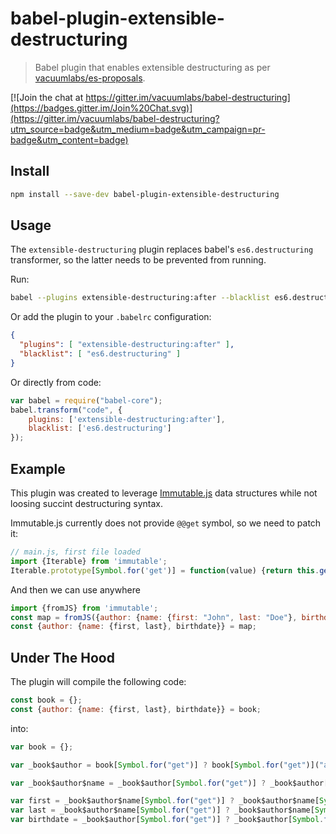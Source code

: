 # babel-plugin-extensible-destructuring

> Babel plugin that enables extensible destructuring as per [vacuumlabs/es-proposals][es-proposals].

[![Join the chat at https://gitter.im/vacuumlabs/babel-destructuring](https://badges.gitter.im/Join%20Chat.svg)](https://gitter.im/vacuumlabs/babel-destructuring?utm_source=badge&utm_medium=badge&utm_campaign=pr-badge&utm_content=badge)


## Install

```sh
npm install --save-dev babel-plugin-extensible-destructuring
```

## Usage

The `extensible-destructuring` plugin replaces babel's `es6.destructuring` transformer, so the latter needs to be prevented from running.

Run:

```sh
babel --plugins extensible-destructuring:after --blacklist es6.destructuring script.js
```

Or add the plugin to your `.babelrc` configuration:

```json
{
  "plugins": [ "extensible-destructuring:after" ],
  "blacklist": [ "es6.destructuring" ]
}
```

Or directly from code:

```javascript
var babel = require("babel-core");
babel.transform("code", {
    plugins: ['extensible-destructuring:after'],
    blacklist: ['es6.destructuring']
});
```

## Example

This plugin was created to leverage [Immutable.js](https://facebook.github.io/immutable-js/) data structures while not loosing succint destructuring syntax.

Immutable.js currently does not provide `@@get` symbol, so we need to patch it:

```javascript
// main.js, first file loaded
import {Iterable} from 'immutable';
Iterable.prototype[Symbol.for('get')] = function(value) {return this.get(value); };
```

And then we can use anywhere
```javascript
import {fromJS} from 'immutable';
const map = fromJS({author: {name: {first: "John", last: "Doe"}, birthdate: "10-10-2010"}});
const {author: {name: {first, last}, birthdate}} = map;
```

## Under The Hood

The plugin will compile the following code:

```javascript
const book = {};
const {author: {name: {first, last}, birthdate}} = book;
```

into:

```javascript
var book = {};

var _book$author = book[Symbol.for("get")] ? book[Symbol.for("get")]("author") : book.author;

var _book$author$name = _book$author[Symbol.for("get")] ? _book$author[Symbol.for("get")]("name") : _book$author.name;

var first = _book$author$name[Symbol.for("get")] ? _book$author$name[Symbol.for("get")]("first") : _book$author$name.first;
var last = _book$author$name[Symbol.for("get")] ? _book$author$name[Symbol.for("get")]("last") : _book$author$name.last;
var birthdate = _book$author[Symbol.for("get")] ? _book$author[Symbol.for("get")]("birthdate") : _book$author.birthdate;
```

[es-proposals]: https://github.com/vacuumlabs/es-proposals
